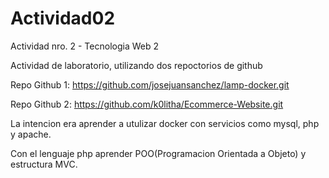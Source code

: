 # Actividad02

Actividad nro. 2 - Tecnologia Web 2

Actividad de laboratorio, utilizando dos repoctorios de github

Repo Github 1: https://github.com/josejuansanchez/lamp-docker.git

Repo Github 2: https://github.com/k0litha/Ecommerce-Website.git

La intencion era aprender a utulizar docker con servicios como mysql, php y apache.

Con el lenguaje php aprender POO(Programacion Orientada a Objeto) y estructura MVC.